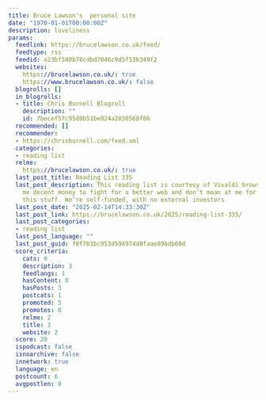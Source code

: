 ```yaml
---
title: Bruce Lawson's  personal site
date: "1970-01-01T00:00:00Z"
description: loveliness
params:
  feedlink: https://brucelawson.co.uk/feed/
  feedtype: rss
  feedid: a23bf540b78cdbd7046c9d5f53b349f2
  websites:
    https://brucelawson.co.uk/: true
    https://www.brucelawson.co.uk/: false
  blogrolls: []
  in_blogrolls:
  - title: Chris Burnell Blogroll
    description: ""
    id: 7becef5fc95d0b51be024a2830568f06
  recommended: []
  recommender:
  - https://chrisburnell.com/feed.xml
  categories:
  - reading list
  relme:
    https://brucelawson.co.uk/: true
  last_post_title: Reading List 335
  last_post_description: This reading list is courtesy of Vivaldi browser, who pay
    me decent money to fight for a better web and don’t moan at me for reading all
    this stuff. We’re self-funded, with no external investors
  last_post_date: "2025-02-14T14:33:30Z"
  last_post_link: https://brucelawson.co.uk/2025/reading-list-335/
  last_post_categories:
  - reading list
  last_post_language: ""
  last_post_guid: f8f761bc953d594974d8faae89bdb60d
  score_criteria:
    cats: 0
    description: 3
    feedlangs: 1
    hasContent: 0
    hasPosts: 3
    postcats: 1
    promoted: 5
    promotes: 0
    relme: 2
    title: 3
    website: 2
  score: 20
  ispodcast: false
  isnoarchive: false
  innetwork: true
  language: en
  postcount: 6
  avgpostlen: 0
---
```

